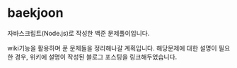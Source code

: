 # baekjoon
자바스크립트(Node.js)로 작성한 백준 문제풀이입니다.

wiki기능을 활용하며 푼 문제들을 정리해나갈 계획입니다.
해당문제에 대한 설명이 필요한 경우, 위키에 설명이 작성된 블로그 포스팅을 링크해두었습니다.
